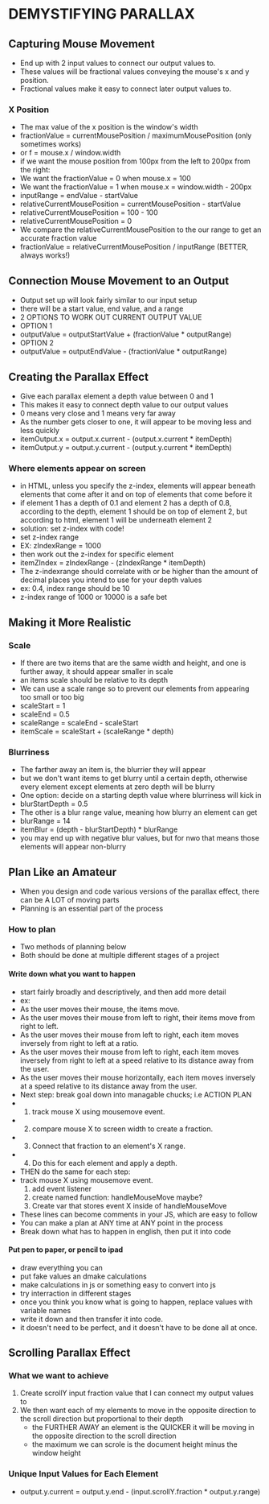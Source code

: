 # DEMYSTIFYING PARALLAX

## Capturing Mouse Movement

* End up with 2 input values to connect our output values to.
* These values will be fractional values conveying the mouse's x and y position.
* Fractional values make it easy to connect later output values to.

### X Position

* The max value of the x position is the window's width
* fractionValue = currentMousePosition / maximumMousePosition (only sometimes works)
* or f = mouse.x / window.width
* if we want the mouse position from 100px from the left to 200px from the right:
* We want the fractionValue = 0 when mouse.x = 100
* We want the fractionValue = 1 when mouse.x = window.width - 200px
* inputRange = endValue - startValue
* relativeCurrentMousePosition = currentMousePosition - startValue
* relativeCurrentMousePosition = 100 - 100
* relativeCurrentMousePosition = 0
* We compare the relativeCurrentMousePosition to the our range to get an accurate fraction value
* fractionValue = relativeCurrentMousePosition / inputRange (BETTER, always works!)

## Connection Mouse Movement to an Output

* Output set up will look fairly similar to our input setup
* there will be a start value, end value, and a range
* 2 OPTIONS TO WORK OUT CURRENT OUTPUT VALUE
* OPTION 1
* outputValue = outputStartValue + (fractionValue * outputRange)
* OPTION 2
* outputValue = outputEndValue - (fractionValue * outputRange)

## Creating the Parallax Effect

* Give each parallax element a depth value between 0 and 1
* This makes it easy to connect depth value to our output values
* 0 means very close and 1 means very far away
* As the number gets closer to one, it will appear to be moving less and less quickly
* itemOutput.x = output.x.current - (output.x.current * itemDepth)
* itemOutput.y = output.y.current - (output.y.current * itemDepth)

### Where elements appear on screen

* in HTML, unless you specify the z-index, elements will appear beneath elements that come after it and on top of elements that come before it
* if element 1 has a depth of 0.1 and element 2 has a depth of 0.8, according to the depth, element 1 should be on top of element 2, but according to html, element 1 will be underneath element 2
* solution: set z-index with code!
* set z-index range
* EX: zIndexRange = 1000
* then work out the z-index for specific element
* itemZIndex = zIndexRange - (zIndexRange * itemDepth)
* The z-indexrange should correlate with or be higher than the amount of decimal places you intend to use for your depth values
* ex: 0.4, index range should be 10
* z-index range of 1000 or 10000 is a safe bet

## Making it More Realistic

### Scale

* If there are two items that are the same width and height, and one is further away, it should appear smaller in scale
* an items scale should be relative to its depth
* We can use a scale range so to prevent our elements from appearing too small or too big
* scaleStart = 1
* scaleEnd = 0.5
* scaleRange = scaleEnd - scaleStart
* itemScale = scaleStart + (scaleRange * depth)

### Blurriness

* The farther away an item is, the blurrier they will appear
* but we don't want items to get blurry until a certain depth, otherwise every element except elements at zero depth will be blurry
* One option: decide on a starting depth value where blurriness will kick in
* blurStartDepth = 0.5
* The other is a blur range value, meaning how blurry an element can get
* blurRange = 14
* itemBlur = (depth - blurStartDepth) * blurRange
* you may end up with negative blur values, but for nwo that means those elements will appear non-blurry

## Plan Like an Amateur

* When you design and code various versions of the parallax effect, there can be A LOT of moving parts
* Planning is an essential part of the process

### How to plan

* Two methods of planning below
* Both should be done at multiple different stages of a project

#### Write down what you want to happen

* start fairly broadly and descriptively, and then add more detail
* ex:
* As the user moves their mouse, the items move.
* As the user moves their mouse from left to right, their items move from right to left.
* As the user moves their mouse from left to right, each item moves inversely from right to left at a ratio.
* As the user moves their mouse from left to right, each item moves inversely from right to left at a speed relative to its distance away from the user.
* As the user moves their mouse horizontally, each item moves inversely at a speed relative to its distance away from the user.
* Next step: break goal down into managable chucks; i.e ACTION PLAN
* 1. track mouse X using mousemove event.
* 2. compare mouse X to screen width to create a fraction.
* 3. Connect that fraction to an element's X range.
* 4. Do this for each element and apply a depth.
* THEN do the same for each step:
* track mouse X using mousemove event.
    1. add event listener
    2. create named function: handleMouseMove maybe?
    3. Create var that stores event X inside of handleMouseMove
* These lines can become comments in your JS, which are easy to follow
* You can make a plan at ANY time at ANY point in the process
* Break down what has to happen in english, then put it into code

#### Put pen to paper, or pencil to ipad

* draw everything you can
* put fake values an dmake calculations
* make calculations in js or something easy to convert into js
* try interraction in different stages
* once you think you know what is going to happen, replace values with variable names
* write it down and then transfer it into code.
* it doesn't need to be perfect, and it doesn't have to be done all at once.

## Scrolling Parallax Effect

### What we want to achieve

1. Create scrollY input fraction value that I can connect my output values to
2. We then want each of my elements to move in the opposite direction to the scroll direction but proportional to their depth
    * the FURTHER AWAY an element is the QUICKER it will be moving in the opposite direction to the scroll direction
    * the maximum we can scrole is the document height minus the window height

### Unique Input Values for Each Element

* output.y.current = output.y.end - (input.scrollY.fraction * output.y.range)
